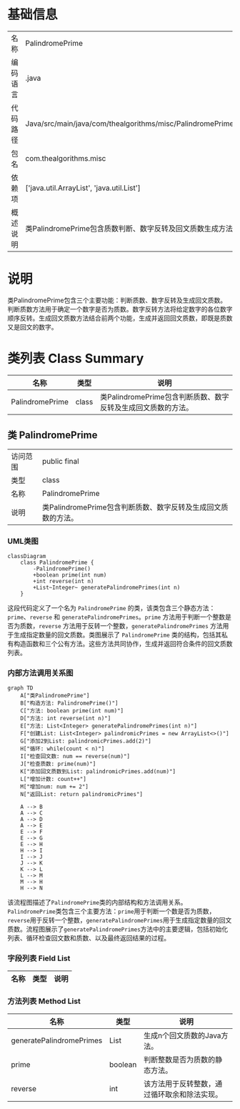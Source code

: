 # 基础信息

|      |      |
|------|------|
| 名称 | PalindromePrime |
| 编码语言 | .java |
| 代码路径 | Java/src/main/java/com/thealgorithms/misc/PalindromePrime.java |
| 包名 | com.thealgorithms.misc |
| 依赖项 | ['java.util.ArrayList', 'java.util.List'] |
| 概述说明 | 类PalindromePrime包含质数判断、数字反转及回文质数生成方法。 |

# 说明

类PalindromePrime包含三个主要功能：判断质数、数字反转及生成回文质数。判断质数方法用于确定一个数字是否为质数。数字反转方法将给定数字的各位数字顺序反转。生成回文质数方法结合前两个功能，生成并返回回文质数，即既是质数又是回文的数字。

# 类列表 Class Summary

| 名称   | 类型  | 说明 |
|-------|------|-------------|
| PalindromePrime | class | 类PalindromePrime包含判断质数、数字反转及生成回文质数的方法。 |



## 类 PalindromePrime

|      |      |
|------|------|
| 访问范围 | public final |
| 类型 | class |
| 名称 | PalindromePrime |
| 说明 | 类PalindromePrime包含判断质数、数字反转及生成回文质数的方法。 |


### UML类图

```mermaid
classDiagram
    class PalindromePrime {
        -PalindromePrime()
        +boolean prime(int num)
        +int reverse(int n)
        +List~Integer~ generatePalindromePrimes(int n)
    }
```

这段代码定义了一个名为 `PalindromePrime` 的类，该类包含三个静态方法：`prime`、`reverse` 和 `generatePalindromePrimes`。`prime` 方法用于判断一个整数是否为质数，`reverse` 方法用于反转一个整数，`generatePalindromePrimes` 方法用于生成指定数量的回文质数。类图展示了 `PalindromePrime` 类的结构，包括其私有构造函数和三个公有方法。这些方法共同协作，生成并返回符合条件的回文质数列表。


### 内部方法调用关系图

```mermaid
graph TD
    A["类PalindromePrime"]
    B["构造方法: PalindromePrime()"]
    C["方法: boolean prime(int num)"]
    D["方法: int reverse(int n)"]
    E["方法: List<Integer> generatePalindromePrimes(int n)"]
    F["创建List: List<Integer> palindromicPrimes = new ArrayList<>()"]
    G["添加2到List: palindromicPrimes.add(2)"]
    H["循环: while(count < n)"]
    I["检查回文数: num == reverse(num)"]
    J["检查质数: prime(num)"]
    K["添加回文质数到List: palindromicPrimes.add(num)"]
    L["增加计数: count++"]
    M["增加num: num += 2"]
    N["返回List: return palindromicPrimes"]

    A --> B
    A --> C
    A --> D
    A --> E
    E --> F
    E --> G
    E --> H
    H --> I
    I --> J
    J --> K
    K --> L
    L --> M
    M --> H
    H --> N
```

该流程图描述了`PalindromePrime`类的内部结构和方法调用关系。`PalindromePrime`类包含三个主要方法：`prime`用于判断一个数是否为质数，`reverse`用于反转一个整数，`generatePalindromePrimes`用于生成指定数量的回文质数。流程图展示了`generatePalindromePrimes`方法中的主要逻辑，包括初始化列表、循环检查回文数和质数、以及最终返回结果的过程。

### 字段列表 Field List

| 名称  | 类型  | 说明 |
|-------|-------|------|

### 方法列表 Method List

| 名称  | 类型  | 说明 |
|-------|-------|------|
| generatePalindromePrimes | List<Integer> | 生成n个回文质数的Java方法。 |
| prime | boolean | 判断整数是否为质数的静态方法。 |
| reverse | int | 该方法用于反转整数，通过循环取余和除法实现。 |




